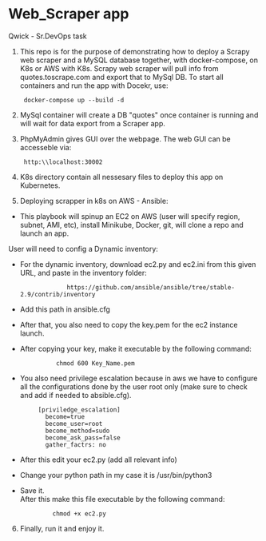 # Web_Scraper app
Qwick - Sr.DevOps task

1. This repo is for the purpose of demonstrating how to deploy a Scrapy web scraper and a MySQL database together, with docker-compose, on K8s or AWS with K8s.
   Scrapy web scraper will pull info from quotes.toscrape.com and export that to MySql DB. 
   To start all containers and run the app with Docekr, use:

        docker-compose up --build -d

2. MySql container will create a DB "quotes" once container is running and will wait for data export from a Scraper app. 
3. PhpMyAdmin gives GUI over the webpage. The web GUI can be accesseble via: 

        http:\\localhost:30002


4. K8s directory contain all nessesary files to deploy this app on Kubernetes.

5.  Deploying scrapper in k8s on AWS - Ansible: 
  - This playbook will spinup an EC2 on AWS (user will specify region, subnet, AMI, etc), install Minikube, Docker, git, will clone a repo and launch an app.

  User will need to config a Dynamic inventory: 
   - For the dynamic inventory, download ec2.py and ec2.ini from this given URL, and paste in the inventory folder:
                      
                      https://github.com/ansible/ansible/tree/stable-2.9/contrib/inventory

   - Add this path in ansible.cfg    
   - After that, you also need to copy the key.pem for the ec2 instance launch.
   - After copying your key, make it executable by the following command:
                   
                   chmod 600 Key_Name.pem  

   - You also need privilege escalation because in aws we have to configure all the configurations done by the user root only 
       (make sure to check and add if needed to absible.cfg).

              [priviledge_escalation]                             
                become=true
                become_user=root
                become_method=sudo
                become_ask_pass=false
                gather_factrs: no

   -  After this edit your ec2.py (add all relevant info)
   -  Change your python path in my case it is /usr/bin/python3  
   - Save it.     
   After this make this file executable by the following command:
                  
                  chmod +x ec2.py    

6. Finally, run it and enjoy it. 



   






